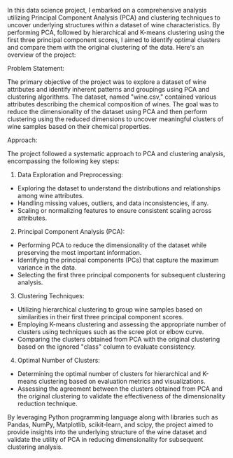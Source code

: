 In this data science project, I embarked on a comprehensive analysis utilizing Principal Component Analysis (PCA) and clustering techniques to uncover underlying structures within a dataset of wine characteristics. By performing PCA, followed by hierarchical and K-means clustering using the first three principal component scores, I aimed to identify optimal clusters and compare them with the original clustering of the data. Here's an overview of the project:
 
Problem Statement:
 
The primary objective of the project was to explore a dataset of wine attributes and identify inherent patterns and groupings using PCA and clustering algorithms. The dataset, named "wine.csv," contained various attributes describing the chemical composition of wines. The goal was to reduce the dimensionality of the dataset using PCA and then perform clustering using the reduced dimensions to uncover meaningful clusters of wine samples based on their chemical properties.
 
Approach:
 
The project followed a systematic approach to PCA and clustering analysis, encompassing the following key steps:
 
1. Data Exploration and Preprocessing:
 - Exploring the dataset to understand the distributions and relationships among wine attributes.
 - Handling missing values, outliers, and data inconsistencies, if any.
 - Scaling or normalizing features to ensure consistent scaling across attributes.
 
2. Principal Component Analysis (PCA):
 - Performing PCA to reduce the dimensionality of the dataset while preserving the most important information.
 - Identifying the principal components (PCs) that capture the maximum variance in the data.
 - Selecting the first three principal components for subsequent clustering analysis.
 
3. Clustering Techniques:
 - Utilizing hierarchical clustering to group wine samples based on similarities in their first three principal component scores.
 - Employing K-means clustering and assessing the appropriate number of clusters using techniques such as the scree plot or elbow curve.
 - Comparing the clusters obtained from PCA with the original clustering based on the ignored "class" column to evaluate consistency.
 
4. Optimal Number of Clusters:
 - Determining the optimal number of clusters for hierarchical and K-means clustering based on evaluation metrics and visualizations.
 - Assessing the agreement between the clusters obtained from PCA and the original clustering to validate the effectiveness of the dimensionality reduction technique.
 
By leveraging Python programming language along with libraries such as Pandas, NumPy, Matplotlib, scikit-learn, and scipy, the project aimed to provide insights into the underlying structure of the wine dataset and validate the utility of PCA in reducing dimensionality for subsequent clustering analysis.
